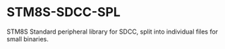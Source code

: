 # STM8S-SDCC-SPL
STM8S Standard peripheral library for SDCC, split into individual files for small binaries. 
